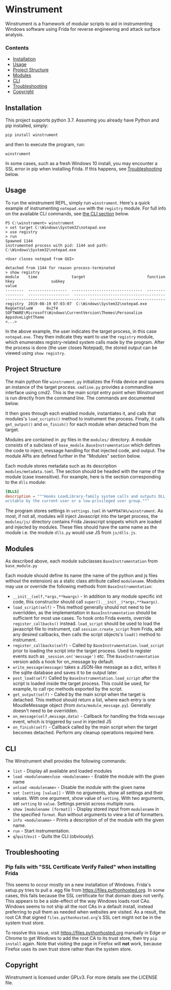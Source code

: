 # Winstrument
Winstrument is a framework of modular scripts to aid in instrumenting Windows software using Frida for reverse engineering and attack surface analysis.

### Contents
* [Installation](#installation)
* [Usage](#usage)
* [Project Structure](#project-structure)
* [Modules](#modules)
* [CLI](#cli)
* [Troubleshooting](#troubleshooting)
* [Copyright](#copyright)

## Installation
This project supports python 3.7.
Assuming you already have Python and pip installed, simply:

~~~
pip install winstrument
~~~
and then to execute the program, run:
~~~
winstrument
~~~

In some cases, such as a fresh Windows 10 install, you may encounter a SSL error in pip when installing Frida. If this happens, see [Troubleshooting](#troubleshooting) below.
## Usage

To run the winstrument REPL, simply run `winstrument`.
Here's a quick example of instrumenting `notepad.exe` with the `registry` module. For full info on the available CLI commands, see [the CLI section](#CLI) below.

```
PS C:\winstrument> winstrument
> set target C:\Windows\System32\notepad.exe
> use registry
> run
Spawned 1144
instrumented process with pid: 1144 and path: C:\Windows\System32\notepad.exe

<User closes notepad from GUI>

detached from 1144 for reason process-terminated
> show registry
module    time               target                           function          hkey                subkey                                                                       value
--------  -----------------  -------------------------------  ----------------  ------------------  ---------------------------------------------------------------------------  ---------------------------------
registry  2019-08-19 07:03:07  C:\Windows\System32\notepad.exe  RegGetValueW      0x2f4               SOFTWARE\Microsoft\Windows\CurrentVersion\Themes\Personalize                 AppsUseLightTheme
<...>
```

In the above example, the user indicates the target process, in this case `notepad.exe`. They then indicate they want to use the `registry` module, which enumerates registry-related system calls made by the program. After the process is done (the user closes Notepad), the stored output can be viewed using `show registry`.
## Project Structure

The main python file `winstrument.py` initializes the Frida device and spawns an instance of the target process. 
`cmdline.py` provides a commandline interface using cmd2. This is the main script entry point when Winstrument is run directly from the command line. The commands are documented below. 

It then goes through each enabled module, instantiates it, and calls that modules's `load_scripts()` method to instrument the process.
Finally, it calls `get_output()` and `on_finish()` for each module when detached from the target.

Modules are contained in .py files in the `modules/` directory. A module consists of a subclass of `base_module.BaseInstrumentation` which defines the code to inject, message handling for that injected code, and output.
The module APIs are defined further in the "Modules" section below.

Each module stores metadata such as its description `modules/metadata.toml`. The section should be headed with the name of the module (case insensitive).
For example, here is the section corresponding to the `dlls`  module:

~~~ toml
[DLLS]
description = """Hooks LoadLibrary-family system calls and outputs DLL loads where part of the search path might be
writable by the current user or a low-privileged user group."""
~~~

The program stores settings in `settings.toml` in `%APPDATA%/winstrument`.
As most, if not all, modules will inject Javascript into the target process, the `modules/js/` directory contains Frida Javascript snippets which are loaded and injected by modules. 
These files should have the same name as the module i.e. the module `dlls.py` would use JS from `js/dlls.js`.


## Modules

As described above, each module subclasses `BaseInstrumentation` from `base_module.py`

Each module should define its name (the name of the python and js files without the extension) as a static class attribute called `modulename`. 
Modules may use or override the following methods from `BaseInstrumentation`:
* `__init__(self,*args,**kwargs)` - In addition to any module specific init code, this constructor should call `super().__init__(*args,**kwargs)`.  
* `load_script(self)` - This method generally should not need to be overridden, as the implementation in `BaseInstrumentation` should be sufficient for most use cases. To hook onto Frida events, override `register_callbacks()` instead. `load_script` should be used to load the javascript file to instrument, call `session.create_script` from Frida, add any desired callbacks, then calls the script objects's `load()` method to instrument.
* `register_callbacks(self)` - Called by `BaseInstrumentation.load_script` prior to loading the script into the target process. Used to register events such as `_session.on('message')` etc. The `BaseInstrumentation` version adds a hook for on_message by default.
* `write_message(message)` takes a JSON-like message as a dict, writes it the sqlite database and saves it to be output later.
* `post_load(self)` Called by `BaseInstrumentation.load_script` after the script is loaded inside the target process. This could be used, for example, to call rpc methods exported by the script.
* `get_output(self)` - Called by the main script when the target is detached. This method should return a list, where each entry is one MoudleMessage object (from `data/module_message.py`). Generally doesn't need to be overridden.
* `on_message(self,message,data)` - Callback for handling the frida `message` event, which is triggered by `send` in injected JS
* `on_finish(self)` - Callback called by the main script when the target becomes detached. Perform any cleanup operations required here.

## CLI

The Winstrument shell provides the following commands:
* `list` - Display all available and loaded modules
* `load <modulename>`/`use <modulename>` - Enable the module with the given name
* `unload <modulename>` - Disable the module with the given name
* `set [setting [value]]` - With no arguments, show all settings and their values.  With one argument, show value of `setting`. With two arguments, set `setting` to `value`. Settings persist across multiple runs.
* `show [modulename [format]]` - Display stored input from `modulename` in the specified `format`. Run without arguments to view a list of formatters.
* `info <modulename>` - Prints a description of of the module with the given name.
* `run` - Start instrumentation.
* `q`/`quit`/`exit` - Quits the CLI (obviously).

## Troubleshooting

### Pip fails with "SSL Certificate Verify Failed" when installing Frida
This seems to occur mostly on a new installation of Windows. Frida's setup.py tries to pull a .egg file from https://files.pythonhosted.org. In some cases, this fails because the SSL certificate for that domain does not verify. This appears to be a side-effect of the way Windows loads root CAs. Windows seems to not ship all the root CAs in a default install, instead preferring to pull them as needed when websites are visited. As a result, the root CA that signed `files.pythonhosted.org`'s SSL cert might not be in the system trust store.

To resolve this issue, visit https://files.pythonhosted.org manually in Edge or Chrome to get Windows to add the root CA to its trust store, then try `pip install` again.
Note that visiting the page in Firefox will **not** work, because Firefox uses its own trust store rather than the system store.


## Copyright
Winstrument is licensed under GPLv3. For more details see the LICENSE file.